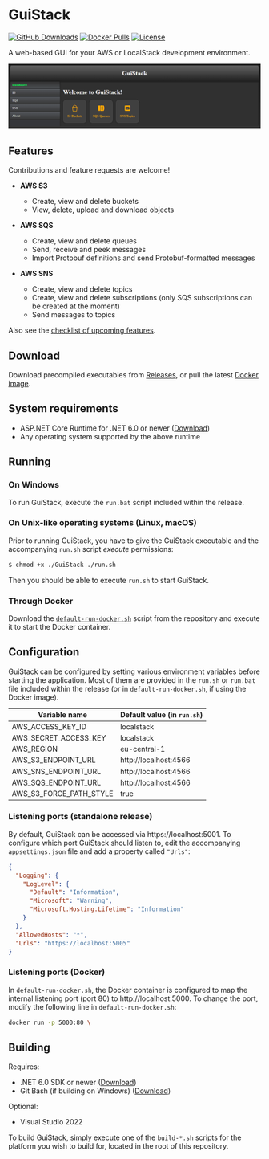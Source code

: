 # GuiStack
[![GitHub Downloads](https://img.shields.io/github/downloads/Visual-Vincent/GuiStack/total)](https://github.com/Visual-Vincent/GuiStack/releases)
[![Docker Pulls](https://img.shields.io/docker/pulls/visualvincent/guistack)](https://hub.docker.com/r/visualvincent/guistack)
[![License](https://img.shields.io/github/license/Visual-Vincent/GuiStack?color=green)](/LICENSE.txt)

A web-based GUI for your AWS or LocalStack development environment.

[![Screenshot](/screenshots/dashboard.png)](/screenshots/dashboard.png)

## Features

Contributions and feature requests are welcome!

- **AWS S3**
  - Create, view and delete buckets
  - View, delete, upload and download objects

- **AWS SQS**
  - Create, view and delete queues
  - Send, receive and peek messages
  - Import Protobuf definitions and send Protobuf-formatted messages

- **AWS SNS**
  - Create, view and delete topics
  - Create, view and delete subscriptions (only SQS subscriptions can be created at the moment)
  - Send messages to topics

Also see the [checklist of upcoming features](https://github.com/Visual-Vincent/GuiStack/issues/1).

## Download

Download precompiled executables from [Releases](https://github.com/Visual-Vincent/GuiStack/releases), or pull the latest [Docker image](https://hub.docker.com/r/visualvincent/guistack).

## System requirements
- ASP.NET Core Runtime for .NET 6.0 or newer ([Download](https://dotnet.microsoft.com/en-us/download/dotnet))
- Any operating system supported by the above runtime

## Running
### On Windows
To run GuiStack, execute the `run.bat` script included within the release.

### On Unix-like operating systems (Linux, macOS)
Prior to running GuiStack, you have to give the GuiStack executable and the accompanying `run.sh` script _execute_ permissions:

```sh
$ chmod +x ./GuiStack ./run.sh
```

Then you should be able to execute `run.sh` to start GuiStack.

### Through Docker
Download the [`default-run-docker.sh`](/scripts/default-run-docker.sh) script from the repository and execute it to start the Docker container.

## Configuration
GuiStack can be configured by setting various environment variables before starting the application. Most of them are provided in the `run.sh` or `run.bat` file included within the release (or in `default-run-docker.sh`, if using the Docker image).

| Variable name           | Default value (in `run.sh`) |
| ----------------------- | --------------------------- |
| AWS_ACCESS_KEY_ID       | localstack                  |
| AWS_SECRET_ACCESS_KEY   | localstack                  |
| AWS_REGION              | eu-central-1                |
| AWS_S3_ENDPOINT_URL     | http://localhost:4566       |
| AWS_SNS_ENDPOINT_URL    | http://localhost:4566       |
| AWS_SQS_ENDPOINT_URL    | http://localhost:4566       |
| AWS_S3_FORCE_PATH_STYLE | true                        |

### Listening ports (standalone release)
By default, GuiStack can be accessed via https://localhost:5001. To configure which port GuiStack should listen to, edit the accompanying `appsettings.json` file and add a property called `"Urls"`:

```json
{
  "Logging": {
    "LogLevel": {
      "Default": "Information",
      "Microsoft": "Warning",
      "Microsoft.Hosting.Lifetime": "Information"
    }
  },
  "AllowedHosts": "*",
  "Urls": "https://localhost:5005"
}
```

### Listening ports (Docker)
In `default-run-docker.sh`, the Docker container is configured to map the internal listening port (port 80) to http://localhost:5000. To change the port, modify the following line in `default-run-docker.sh`:

```sh
docker run -p 5000:80 \
```

## Building
Requires:
- .NET 6.0 SDK or newer ([Download](https://dotnet.microsoft.com/en-us/download/dotnet))
- Git Bash (if building on Windows) ([Download](https://gitforwindows.org/))

Optional:
- Visual Studio 2022

To build GuiStack, simply execute one of the `build-*.sh` scripts for the platform you wish to build for, located in the root of this repository.
